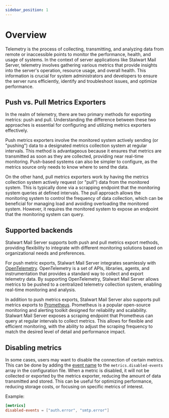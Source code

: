 ```yaml
---
sidebar_position: 1
---
```


# Overview

Telemetry is the process of collecting, transmitting, and analyzing data from remote or inaccessible points to monitor the performance, health, and usage of systems. In the context of server applications like Stalwart Mail Server, telemetry involves gathering various metrics that provide insights into the server's operation, resource usage, and overall health. This information is crucial for system administrators and developers to ensure the server runs efficiently, identify and troubleshoot issues, and optimize performance.

## Push vs. Pull Metrics Exporters

In the realm of telemetry, there are two primary methods for exporting metrics: push and pull. Understanding the difference between these two approaches is essential for configuring and utilizing metrics exporters effectively.

Push metrics exporters involve the monitored system actively sending (or "pushing") data to a designated metrics collection system at regular intervals. This method is advantageous because it ensures that metrics are transmitted as soon as they are collected, providing near real-time monitoring. Push-based systems can also be simpler to configure, as the metrics source only needs to know where to send the data.

On the other hand, pull metrics exporters work by having the metrics collection system actively request (or "pull") data from the monitored system. This is typically done via a scrapping endpoint that the monitoring system queries at defined intervals. The pull approach allows the monitoring system to control the frequency of data collection, which can be beneficial for managing load and avoiding overloading the monitored system. However, it requires the monitored system to expose an endpoint that the monitoring system can query.

## Supported backends

Stalwart Mail Server supports both push and pull metrics export methods, providing flexibility to integrate with different monitoring solutions based on organizational needs and preferences.

For push metric exports, Stalwart Mail Server integrates seamlessly with [OpenTelemetry](/docs/telemetry/metrics/opentelemetry). OpenTelemetry is a set of APIs, libraries, agents, and instrumentation that provides a standard way to collect and export telemetry data. By supporting OpenTelemetry, Stalwart Mail Server allows metrics to be pushed to a centralized telemetry collection system, enabling real-time monitoring and analysis.

In addition to push metrics exports, Stalwart Mail Server also supports pull metrics exports to [Prometheus](/docs/telemetry/metrics/prometheus). Prometheus is a popular open-source monitoring and alerting toolkit designed for reliability and scalability. Stalwart Mail Server exposes a scraping endpoint that Prometheus can query at regular intervals to collect metrics. This allows for flexible and efficient monitoring, with the ability to adjust the scraping frequency to match the desired level of detail and performance impact.

## Disabling metrics

In some cases, users may want to disable the connection of certain metrics. This can be done by adding the [event name](/docs/telemetry/events#event-types) to the `metrics.disabled-events` array in the configuration file. When a metric is disabled, it will not be collected or exported by the metrics exporter, reducing the amount of data transmitted and stored. This can be useful for optimizing performance, reducing storage costs, or focusing on specific metrics of interest.

Example:

```toml
[metrics]
disabled-events = ["auth.error", "smtp.error"]
```
